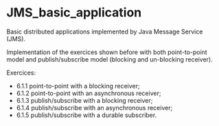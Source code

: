# JMS_basic_application
Basic distributed applications implemented by Java Message Service (JMS).

Implementation of the exercices shown before with both point-to-point model and publish/subscribe model (blocking and un-blocking receiver). 

Exercices:
- 6.1.1 point-to-point with a blocking receiver;
- 6.1.2 point-to-point with an asynchronous receiver;
- 6.1.3 publish/subscribe with a blocking receiver;
- 6.1.4 publish/subscribe with an asynchronous receiver;
- 6.1.5 publish/subscribe with a durable subscriber.
